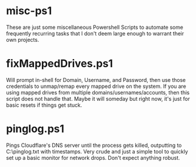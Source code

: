 # misc-ps1
These are just some miscellaneous Powershell Scripts to automate some frequently recurring tasks that I don't deem large enough to warrant their own projects.

# fixMappedDrives.ps1

Will prompt in-shell for Domain, Username, and Password, then use those credentials to unmap/remap every mapped drive on the system. If you are using mapped drives from multiple domains/usernames/accounts, then this script does not handle that. Maybe it will someday but right now, it's just for basic resets if things get stuck.

# pinglog.ps1

Pings Cloudflare's DNS server until the process gets killed, outputting to C:\pinglog.txt with timestamps. Very crude and just a simple tool to quickly set up a basic monitor for network drops. Don't expect anything robust.